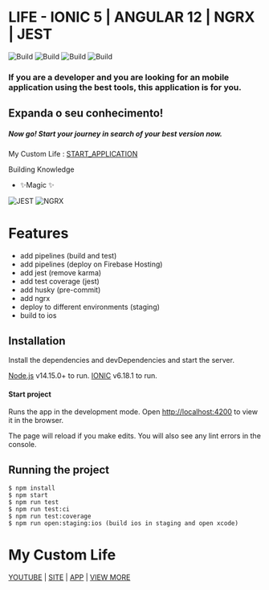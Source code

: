 # LIFE - IONIC 5 | ANGULAR 12 | NGRX | JEST
![Build](https://github.com/myvictorlife/app-life/actions/workflows/after-commit.yml/badge.svg)
![Build](https://github.com/myvictorlife/app-life/actions/workflows/test-coverage.yml/badge.svg)
![Build](https://github.com/myvictorlife/app-life/actions/workflows/firebase-hosting-merge.yml/badge.svg)
![Build](https://github.com/myvictorlife/app-life/actions/workflows/firebase-hosting-pull-request.yml/badge.svg)

### If you are a developer and you are looking for an mobile application using the best tools, this application is for you.

## Expanda o seu conhecimento!


##### Now go! Start your journey in search of your best version now.

My Custom Life : [START_APPLICATION](https://app-life-58b4f.web.app/)

Building Knowledge

- ✨Magic ✨

![JEST](https://github.com/datencia/ionic2-jest-example/blob/master/readme_resources/yarn_test.gif)
![NGRX](https://res.cloudinary.com/doiz6iue3/image/upload/c_scale,w_535/v1637186018/ngrx_iv92ri.png)

# Features

- add pipelines (build and test)
- add pipelines (deploy on Firebase Hosting)
- add jest (remove karma)
- add test coverage (jest)
- add husky (pre-commit)
- add ngrx
- deploy to different environments (staging)
- build to ios

## Installation

Install the dependencies and devDependencies and start the server.

[Node.js](https://nodejs.org/) v14.15.0+ to run.
[IONIC](https://ionicframework.com/docs/intro/cli) v6.18.1 to run.

#### Start project

Runs the app in the development mode.
Open [http://localhost:4200](http://localhost:4200) to view it in the browser.

The page will reload if you make edits.
You will also see any lint errors in the console.

## Running the project

    $ npm install
    $ npm start
    $ npm run test
    $ npm run test:ci
    $ npm run test:coverage
    $ npm run open:staging:ios (build ios in staging and open xcode)
    
    
# My Custom Life

[YOUTUBE](https://www.youtube.com/channel/UCDu3Euyg97LQo2qBaA-ewVg) |
[SITE](https://mycustomlife.com.br/) |
[APP](http://mycustom.life/) |
[VIEW MORE](https://linktr.ee/mycustomlifeapp)

